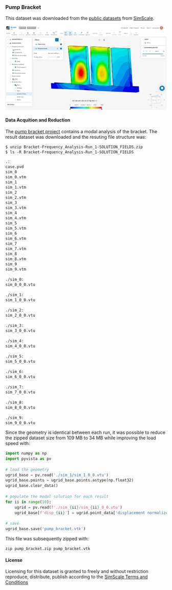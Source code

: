 ### Pump Bracket

This dataset was downloaded from the [public datasets](https://www.simscale.com/projects/) from [SimScale](https://www.simscale.com/).

![Pump Bracket](pump-bracket.png)


#### Data Acquition and Reduction

The [pump bracket project](https://www.simscale.com/projects/STR/bracket/) contains a modal analysis of the bracket. The result dataset was downloaded and the resuting file structure was:

```
$ unzip Bracket-Frequency_Analysis-Run_1-SOLUTION_FIELDS.zip
$ ls -R Bracket-Frequency_Analysis-Run_1-SOLUTION_FIELDS
```

```
.:
case.pvd
sim_0
sim_0.vtm
sim_1
sim_1.vtm
sim_2
sim_2.vtm
sim_3
sim_3.vtm
sim_4
sim_4.vtm
sim_5
sim_5.vtm
sim_6
sim_6.vtm
sim_7
sim_7.vtm
sim_8
sim_8.vtm
sim_9
sim_9.vtm

./sim_0:
sim_0_0_0.vtu

./sim_1:
sim_1_0_0.vtu

./sim_2:
sim_2_0_0.vtu

./sim_3:
sim_3_0_0.vtu

./sim_4:
sim_4_0_0.vtu

./sim_5:
sim_5_0_0.vtu

./sim_6:
sim_6_0_0.vtu

./sim_7:
sim_7_0_0.vtu

./sim_8:
sim_8_0_0.vtu

./sim_9:
sim_9_0_0.vtu
```

Since the geometry is identical between each run, it was possible to reduce the
zipped dataset size from 109 MB to 34 MB while improving the load speed with:

```py
import numpy as np
import pyvista as pv

# load the geometry
ugrid_base = pv.read('./sim_1/sim_1_0_0.vtu')
ugrid_base.points = ugrid_base.points.astype(np.float32)
ugrid_base.clear_data()

# populate the modal solution for each result
for ii in range(10):
    ugrid = pv.read(f'./sim_{ii}/sim_{ii}_0_0.vtu')
    ugrid_base[f'disp_{ii}'] = ugrid.point_data['displacement normalized'].astype(np.float32)

# save
ugrid_base.save('pump_bracket.vtk')

```

This file was subsequently zipped with:

```
zip pump_bracket.zip pump_bracket.vtk
```


#### License

Licensing for this dataset is granted to freely and without restriction
reproduce, distribute, publish according to the [SimScale Terms and
Conditions](https://www.simscale.com/terms-and-conditions/)
